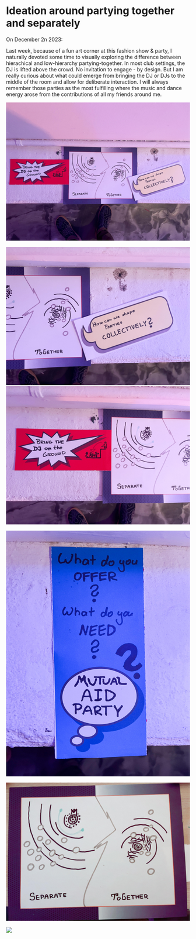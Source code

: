 # Ideation around partying together and separately 

On December 2n 2023:

Last week, because of a fun art corner at this fashion show & party, I naturally devoted some time to visually exploring the difference between hierachical and low-hierarchy partying-together. 
In most club settings, the DJ is lifted above the crowd. No invitation to engage - by design. But I am really curious about what could emerge from bringing the DJ or DJs to the middle of the room and allow for deliberate interaction. 
I will always remember those parties as the most fulfilling where the music and dance energy arose from the contributions of all my friends around me. 


![](../media/IMG_2739.jpg)

![](../media/IMG_2740.jpg)
![](../media/IMG_2741.jpg)

![](../media/IMG_2742.jpg)

![](../media/IMG_2738.jpg)

![](../media/IMG_7966.heic)
